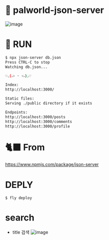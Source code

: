 # 👻 palworld-json-server

![image](https://github.com/ldh0308/palworld-json-server/assets/142721325/903366ab-c5b6-43d4-be9b-f7c1605aec16)


# 🦒 RUN
```bash
$ npx json-server db.json
Press CTRL-C to stop
Watching db.json...

♡⸜(˶˃ ᵕ ˂˶)⸝♡

Index:
http://localhost:3000/

Static files:
Serving ./public directory if it exists

Endpoints:
http://localhost:3000/posts
http://localhost:3000/comments
http://localhost:3000/profile
```

# 🐈‍⬛ From
https://www.npmjs.com/package/json-server

# DEPLY
` $ fly deploy `

# search
- title 검색
![image](https://github.com/ldh0308/palworld-json-server/assets/142721325/d47b964a-7d01-4088-a01c-0cc1de71760c)


